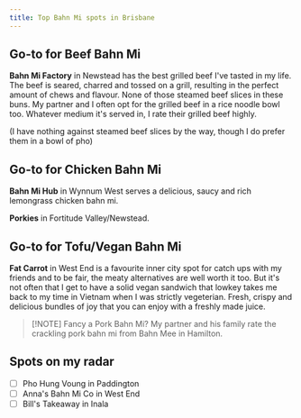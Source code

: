 ```yaml
---
title: Top Bahn Mi spots in Brisbane
---
```

## Go-to for Beef Bahn Mi

**Bahn Mi Factory** in Newstead has the best grilled beef I've tasted in my life. The beef is seared, charred and tossed on a grill, resulting in the perfect amount of chews and flavour. None of those steamed beef slices in these buns. My partner and I often opt for the grilled beef in a rice noodle bowl too. Whatever medium it's served in, I rate their grilled beef highly.

(I have nothing against steamed beef slices by the way, though I do prefer them in a bowl of pho)
## Go-to for Chicken Bahn Mi

**Bahn Mi Hub** in Wynnum West serves a delicious, saucy and rich lemongrass chicken bahn mi.

**Porkies** in Fortitude Valley/Newstead.

## Go-to for  Tofu/Vegan Bahn Mi

**Fat Carrot** in West End is a favourite inner city spot for catch ups with my friends and to be fair, the meaty alternatives are well worth it too. But it's not often that I get to have a solid vegan sandwich that lowkey takes me back to my time in Vietnam when I was strictly vegeterian. Fresh, crispy and delicious bundles of joy that you can enjoy with a freshly made juice.

> [!NOTE] Fancy a Pork Bahn Mi? 
 > My partner and his family rate the crackling pork bahn mi from Bahn Mee in Hamilton.

## Spots on my radar
- [ ] Pho Hung Voung in Paddington
- [ ] Anna's Bahn Mi Co in West End
- [ ] Bill's Takeaway in Inala